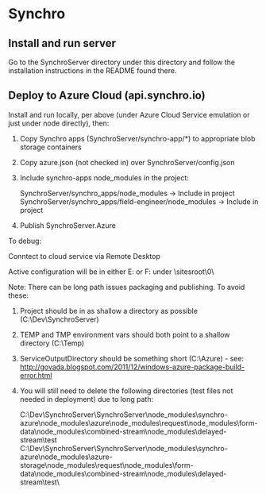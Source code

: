 # Synchro

## Install and run server

Go to the SynchroServer directory under this directory and follow the installation instructions in the README found there.

## Deploy to Azure Cloud (api.synchro.io)

Install and run locally, per above (under Azure Cloud Service emulation or just under node directly), then:

1) Copy Synchro apps (SynchroServer/synchro-app/*) to appropriate blob storage containers

2) Copy azure.json (not checked in) over SynchroServer/config.json

3) Include synchro-apps node_modules in the project:

    SynchroServer/synchro_apps/node_modules -> Include in project
    SynchroServer/synchro_apps/field-engineer/node_modules -> Include in project

4) Publish SynchroServer.Azure

To debug:

Conntect to cloud service via Remote Desktop

Active configuration will be in either E: or F: under \sitesroot\0\

Note: There can be long path issues packaging and publishing.  To avoid these:

1) Project should be in as shallow a directory as possible (C:\Dev\SynchroServer)

2) TEMP and TMP environment vars should both point to a shallow directory (C:\Temp)

3) ServiceOutputDirectory should be something short (C:\Azure\) - see: http://govada.blogspot.com/2011/12/windows-azure-package-build-error.html

4) You will still need to delete the following directories (test files not needed in deployment) due to long path: 

    C:\Dev\SynchroServer\SynchroServer\node_modules\synchro-azure\node_modules\azure\node_modules\request\node_modules\form-data\node_modules\combined-stream\node_modules\delayed-stream\test\
    C:\Dev\SynchroServer\SynchroServer\node_modules\synchro-azure\node_modules\azure-storage\node_modules\request\node_modules\form-data\node_modules\combined-stream\node_modules\delayed-stream\test\
